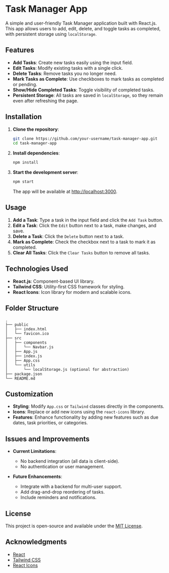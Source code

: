 # Task Manager App

A simple and user-friendly Task Manager application built with React.js. This app allows users to add, edit, delete, and toggle tasks as completed, with persistent storage using `localStorage`.

## Features

- **Add Tasks**: Create new tasks easily using the input field.
- **Edit Tasks**: Modify existing tasks with a single click.
- **Delete Tasks**: Remove tasks you no longer need.
- **Mark Tasks as Complete**: Use checkboxes to mark tasks as completed or pending.
- **Show/Hide Completed Tasks**: Toggle visibility of completed tasks.
- **Persistent Storage**: All tasks are saved in `localStorage`, so they remain even after refreshing the page.

## Installation

1. **Clone the repository**:

   ```bash
   git clone https://github.com/your-username/task-manager-app.git
   cd task-manager-app
   ```

2. **Install dependencies**:

   ```bash
   npm install
   ```

3. **Start the development server**:

   ```bash
   npm start
   ```

   The app will be available at [http://localhost:3000](http://localhost:3000).

## Usage

1. **Add a Task**: Type a task in the input field and click the `Add Task` button.
2. **Edit a Task**: Click the `Edit` button next to a task, make changes, and save.
3. **Delete a Task**: Click the `Delete` button next to a task.
4. **Mark as Complete**: Check the checkbox next to a task to mark it as completed.
5. **Clear All Tasks**: Click the `Clear Tasks` button to remove all tasks.

## Technologies Used

- **React.js**: Component-based UI library.
- **Tailwind CSS**: Utility-first CSS framework for styling.
- **React Icons**: Icon library for modern and scalable icons.

## Folder Structure

```
.
├── public
│   ├── index.html
│   └── favicon.ico
├── src
│   ├── components
│   │   └── Navbar.js
│   ├── App.js
│   ├── index.js
│   ├── App.css
│   └── utils
│       └── localStorage.js (optional for abstraction)
├── package.json
└── README.md
```

## Customization

- **Styling**: Modify `App.css` or `Tailwind` classes directly in the components.
- **Icons**: Replace or add new icons using the `react-icons` library.
- **Features**: Enhance functionality by adding new features such as due dates, task priorities, or categories.

## Issues and Improvements

- **Current Limitations**:
  - No backend integration (all data is client-side).
  - No authentication or user management.

- **Future Enhancements**:
  - Integrate with a backend for multi-user support.
  - Add drag-and-drop reordering of tasks.
  - Include reminders and notifications.

## License

This project is open-source and available under the [MIT License](LICENSE).

## Acknowledgments

- [React](https://reactjs.org/)
- [Tailwind CSS](https://tailwindcss.com/)
- [React Icons](https://react-icons.github.io/react-icons/)
